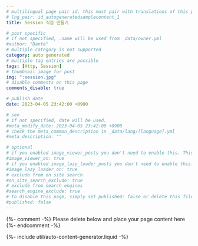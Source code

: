 ```yaml
---
# multilingual page pair id, this must pair with translations of this page. (This name must be unique)
# lng_pair: id_autogeneratedsamplecontent_1
title: Session 직접 만들기

# post specific
# if not specified, .name will be used from _data/owner.yml
#author: "Dante"
# multiple category is not supported
category: auto generated
# multiple tag entries are possible
tags: [Http, Session]
# thumbnail image for post
img: ":session.jpg"
# disable comments on this page
comments_disable: true

# publish date
date: 2023-04-05 23:42:00 +0900

# seo
# if not specified, date will be used.
#meta_modify_date: 2023-04-05 23:42:00 +0900
# check the meta_common_description in _data/lang/[language].yml
#meta_description: ""

# optional
# if you enabled image_viewer_posts you don't need to enable this. This is only if image_viewer_posts = false
#image_viewer_on: true
# if you enabled image_lazy_loader_posts you don't need to enable this. This is only if image_lazy_loader_posts = false
#image_lazy_loader_on: true
# exclude from on site search
#on_site_search_exclude: true
# exclude from search engines
#search_engine_exclude: true
# to disable this page, simply set published: false or delete this file
#published: false
---
```

{%- comment -%} Please delete below and place your page content here {%- endcomment -%}

{%- include util/auto-content-generator.liquid -%}

<!-- outline-start -->


<!-- outline-end -->
